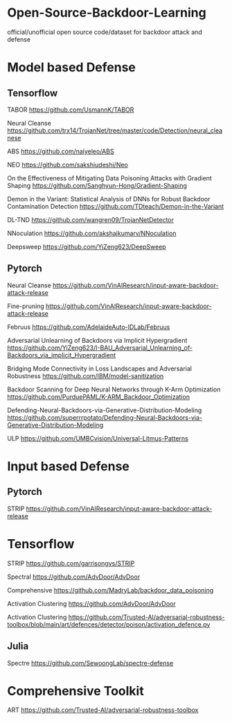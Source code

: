 # Open-Source-Backdoor-Learning
official/unofficial open source code/dataset for backdoor attack and defense




# Model based Defense

## Tensorflow 

TABOR https://github.com/UsmannK/TABOR 



Neural Cleanse https://github.com/trx14/TrojanNet/tree/master/code/Detection/neural_cleanese



ABS https://github.com/naiyeleo/ABS



NEO https://github.com/sakshiudeshi/Neo



On the Effectiveness of Mitigating Data Poisoning Attacks with Gradient Shaping https://github.com/Sanghyun-Hong/Gradient-Shaping



Demon in the Variant: Statistical Analysis of DNNs for Robust Backdoor Contamination Detection https://github.com/TDteach/Demon-in-the-Variant 



DL-TND https://github.com/wangren09/TrojanNetDetector



NNoculation https://github.com/akshajkumarv/NNoculation 



Deepsweep https://github.com/YiZeng623/DeepSweep

## Pytorch 

Neural Cleanse https://github.com/VinAIResearch/input-aware-backdoor-attack-release 



Fine-pruning https://github.com/VinAIResearch/input-aware-backdoor-attack-release 



Februus https://github.com/AdelaideAuto-IDLab/Februus 



Adversarial Unlearning of Backdoors via Implicit Hypergradient https://github.com/YiZeng623/I-BAU_Adversarial_Unlearning_of-Backdoors_via_implicit_Hypergradient



Bridging Mode Connectivity in Loss Landscapes and Adversarial Robustness https://github.com/IBM/model-sanitization 



Backdoor Scanning for Deep Neural Networks through K-Arm Optimization https://github.com/PurduePAML/K-ARM_Backdoor_Optimization 



Defending-Neural-Backdoors-via-Generative-Distribution-Modeling https://github.com/superrrpotato/Defending-Neural-Backdoors-via-Generative-Distribution-Modeling



ULP https://github.com/UMBCvision/Universal-Litmus-Patterns

# Input based Defense

## Pytorch

STRIP https://github.com/VinAIResearch/input-aware-backdoor-attack-release



# Tensorflow

STRIP https://github.com/garrisongys/STRIP 



Spectral https://github.com/AdvDoor/AdvDoor



Comprehensive https://github.com/MadryLab/backdoor_data_poisoning



Activation Clustering https://github.com/AdvDoor/AdvDoor



Activation Clustering https://github.com/Trusted-AI/adversarial-robustness-toolbox/blob/main/art/defences/detector/poison/activation_defence.py

## Julia

Spectre https://github.com/SewoongLab/spectre-defense



# Comprehensive Toolkit

ART https://github.com/Trusted-AI/adversarial-robustness-toolbox 

